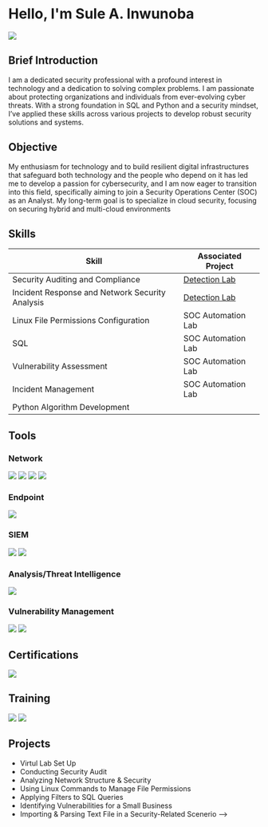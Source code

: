 # Hello, I'm Sule A. Inwunoba
<a href="https://linkedin.com/in/sule-inwunoba"><img src="https://img.shields.io/badge/-LinkedIn-0072b1?&style=for-the-badge&logo=linkedin&logoColor=white" /></a>

## Brief Introduction
I am a dedicated security professional with a profound interest in technology and a dedication to solving complex problems. I am passionate about protecting organizations and individuals from ever-evolving cyber threats. With a strong foundation in SQL and Python and a security mindset, I’ve applied these skills across various projects to develop robust security solutions and systems.

## Objective

My enthusiasm for technology and to build resilient digital infrastructures that safeguard both technology and the people who depend on it has led me to develop a passion for cybersecurity, and I am now eager to transition into this field, specifically aiming to join a Security Operations Center (SOC) as an Analyst.
My long-term goal is to specialize in cloud security, focusing on securing hybrid and multi-cloud environments

## Skills

| Skill                                         | Associated Project         |
|-----------------------------------------------|----------------------------|
| Security Auditing and Compliance                | <a href="https://google.com">Detection Lab</a>|
| Incident Response and Network Security Analysis | <a href="https://google.com">Detection Lab</a>|
| Linux File Permissions Configuration            | SOC Automation Lab|
| SQL                                             | SOC Automation Lab|
| Vulnerability Assessment                        | SOC Automation Lab|
| Incident Management                             | SOC Automation Lab|
| Python Algorithm Development                    | 

## Tools

### Network
<div>
    <img src="https://img.shields.io/badge/-Wireshark-1679A7?&style=for-the-badge&logo=Wireshark&logoColor=white" />
    <img src="https://img.shields.io/badge/-Suricata-FC6C85?&style=for-the-badge&logo=Suricata&logoColor=white" />
    <img src="https://img.shields.io/badge/-OPNSense-FF6600?&style=for-the-badge&logo=OPNsense&logoColor=white" />
    <img src="https://img.shields.io/badge/-tcpdump-4EAA25?&style=for-the-badge&logo=GNU-Bash&logoColor=white" />
</div>

### Endpoint
<div>
    <img src="https://img.shields.io/badge/-Wazuh-00A4EF?&style=for-the-badge&logo=Wazuh&logoColor=white" />
</div>

### SIEM
<div>
    <img src="https://img.shields.io/badge/-Splunk-FFDAB9?&style=for-the-badge&logo=Splunk&logoColor=white" />
    <img src="https://img.shields.io/badge/-Chronicle-005571?&style=for-the-badge&logo=Google&logoColor=white" />
</div>

### Analysis/Threat Intelligence
<div>
    <img src="https://img.shields.io/badge/-VirusTotal-73CBFD?&style=for-the-badge&logo=VirusTotal&logoColor=white" />
</div>

### Vulnerability Management
<div>
    <img src="https://img.shields.io/badge/-Qualys-FFB6C1?&style=for-the-badge&logo=Qualys&logoColor=white" />
    <img src="https://img.shields.io/badge/-Nessus-73CBFD?&style=for-the-badge&logo=Tenable&logoColor=white" />
</div>

## Certifications
<div>
<img src="https://img.shields.io/badge/-Google_Cybersecurity_Certificate-FF0000?&style=for-the-badge&logo=Google&logoColor=white" />
</div>

## Training    
<img src="https://img.shields.io/badge/-Security%2B-007ACC?&style=for-the-badge&logo=CompTIA&logoColor=white" />
<img src="https://img.shields.io/badge/-Certified_in_Cybersecurity-4D4D4D?&style=for-the-badge&logo=ISC2&logoColor=white" />
</div>

## Projects
- Virtul Lab Set Up
- Conducting Security Audit
- Analyzing Network Structure & Security
- Using Linux Commands to Manage File Permissions
- Applying Filters to SQL Queries
- Identifying Vulnerabilities for a Small Business
- Importing & Parsing Text File in a Security-Related Scenerio
-->
